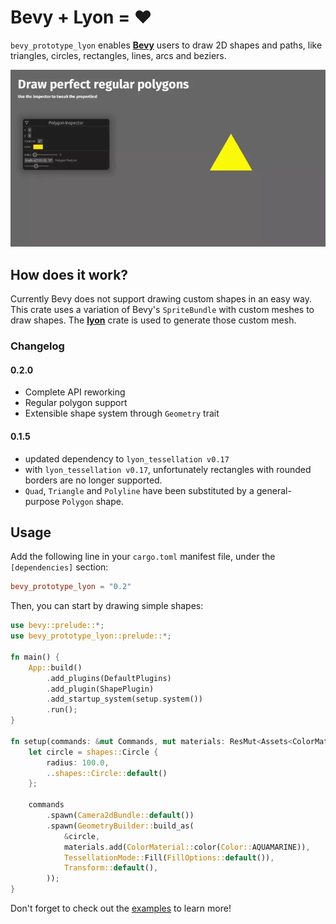 # Bevy + Lyon = ❤

`bevy_prototype_lyon` enables [**Bevy**](https://bevyengine.org) users to draw 2D shapes and paths, like triangles, circles, rectangles, lines, arcs and beziers.

![Regular polygon demo](docs/polygon_demo.webp)

## How does it work?

Currently Bevy does not support drawing custom shapes in an easy way. This crate uses a variation of Bevy's `SpriteBundle` with custom meshes to draw shapes. The [**lyon**](https://docs.rs/lyon_tessellation) crate is used to generate those custom mesh.

### Changelog

#### 0.2.0
- Complete API reworking
- Regular polygon support
- Extensible shape system through `Geometry` trait

#### 0.1.5
- updated dependency to `lyon_tessellation v0.17`
- with `lyon_tessellation v0.17`, unfortunately rectangles with rounded borders are no longer supported.
- `Quad`, `Triangle` and `Polyline` have been substituted by a general-purpose `Polygon` shape.

## Usage

Add the following line in your `cargo.toml` manifest file, under the `[dependencies]` section:

```TOML
bevy_prototype_lyon = "0.2"
```

Then, you can start by drawing simple shapes:

```rust
use bevy::prelude::*;
use bevy_prototype_lyon::prelude::*;

fn main() {
    App::build()
        .add_plugins(DefaultPlugins)
        .add_plugin(ShapePlugin)
        .add_startup_system(setup.system())
        .run();
}

fn setup(commands: &mut Commands, mut materials: ResMut<Assets<ColorMaterial>>) {
    let circle = shapes::Circle {
        radius: 100.0,
        ..shapes::Circle::default()
    };

    commands
        .spawn(Camera2dBundle::default())
        .spawn(GeometryBuilder::build_as(
            &circle,
            materials.add(ColorMaterial::color(Color::AQUAMARINE)),
            TessellationMode::Fill(FillOptions::default()),
            Transform::default(),
        ));
}
```

Don't forget to check out the [examples](examples/) to learn more!
